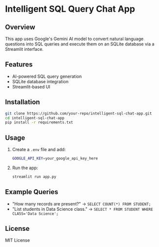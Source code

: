 # Intelligent SQL Query Chat App

## Overview
This app uses Google's Gemini AI model to convert natural language questions into SQL queries and execute them on an SQLite database via a Streamlit interface.

## Features
- AI-powered SQL query generation
- SQLite database integration
- Streamlit-based UI

## Installation
```sh
git clone https://github.com/your-repo/intelligent-sql-chat-app.git
cd intelligent-sql-chat-app
pip install -r requirements.txt
```

## Usage
1. Create a `.env` file and add:
   ```sh
   GOOGLE_API_KEY=your_google_api_key_here
   ```
2. Run the app:
   ```sh
   streamlit run app.py
   ```

## Example Queries
- "How many records are present?" → `SELECT COUNT(*) FROM STUDENT;`
- "List students in Data Science class." → `SELECT * FROM STUDENT WHERE CLASS='Data Science';`

## License
MIT License

